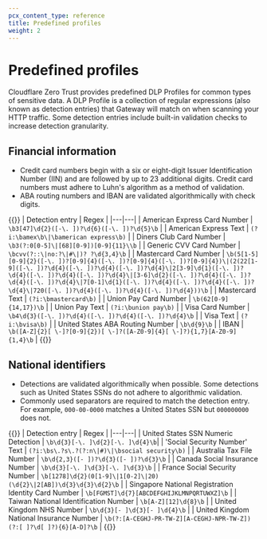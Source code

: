 ```yaml
---
pcx_content_type: reference
title: Predefined profiles
weight: 2
---
```


# Predefined profiles

Cloudflare Zero Trust provides predefined DLP Profiles for common types of sensitive data. A DLP Profile is a collection of regular expressions (also known as detection entries) that Gateway will match on when scanning your HTTP traffic. Some detection entries include built-in validation checks to increase detection granularity.

## Financial information

- Credit card numbers begin with a six or eight-digit Issuer Identification Number (IIN) and are followed by up to 23 additional digits. Credit card numbers must adhere to Luhn's algorithm as a method of validation.
- ABA routing numbers and IBAN are validated algorithmically with check digits.

{{<table-wrap>}}
| Detection entry | Regex |
|---|---|
| American Express Card Number | `\b3[47]\d{2}([-\. ])?\d{6}([-\. ])?\d{5}\b` |
| American Express Text | `(?i:\bamex\b\|\bamerican express\b)` |
| Diners Club Card Number | `\b3(?:0[0-5]\|[68][0-9])[0-9]{11}\\b` |
| Generic CVV Card Number | `\bcvv(?::\|no:?\|#\|)? ?\d{3,4}\b` |
| Mastercard Card Number | `\b(5[1-5][0-9]{2}([-\. ])?[0-9]{4}([-\. ])?[0-9]{4}([-\. ])?[0-9]{4})\|(2(22[1-9]([-\. ])?\d{4}([-\. ])?\d{4}([-\. ])?\d{4}\|2[3-9]\d{1}([-\. ])?\d{4}([-\. ])?\d{4}([-\. ])?\d{4}\|[3-6]\d{2}([-\. ])?\d{4}([-\. ])?\d{4}([-\. ])?\d{4}\|7[0-1]\d{1}([-\. ])?\d{4}([-\. ])?\d{4}([-\. ])?\d{4}\|720([-\. ])?\d{4}([-\. ])?\d{4}([-\. ])?\d{4}))\b` |
| Mastercard Text | `(?i:\bmastercard\b)` |
| Union Pay Card Number | `\b(62[0-9]{14,17})\b` |
| Union Pay Text | `(?i:\bunion pay\b)` |
| Visa Card Number | `\b4\d{3}([-\. ])?\d{4}([-\. ])?\d{4}([-\. ])?\d{4}\b` |
| Visa Text | `(?i:\bvisa\b)` |
| United States ABA Routing Number | `\b\d{9}\b` |
| IBAN | `\b([A-Z]{2}[ \-]?[0-9]{2})[ \-]?([A-Z0-9]{4}[ \-]?){1,7}[A-Z0-9]{1,4}\b` |
{{</table-wrap>}}

## National identifiers

- Detections are validated algorithmically when possible. Some detections such as United States SSNs do not adhere to algorithmic validation.
- Commonly used separators are required to match the detection entry. For example, `000-00-0000` matches a United States SSN but `000000000` does not.

{{<table-wrap>}}
| Detection entry | Regex |
|---|---|
| United States SSN Numeric Detection | `\b\d{3}[-\. ]\d{2}[-\. ]\d{4}\b`|
| 'Social Security Number' Text | `(?i:\bs\.?s\.?(?:n\|#)\|\bsocial security\b)` |
| Australia Tax File Number | `\b\d{2,3}([- ])?\d{3}([- ])?\d{3}\b` |
| Canada Social Insurance Number | `\b\d{3}[-\. ]\d{3}[-\. ]\d{3}\b` |
| France Social Security Number | `\b[1278]\d{2}(0[1-9]\|1[0-2]\|20)(\d{2}\|2[AB])\d{3}\d{3}\d{2}\b` |
| Singapore National Registration Identity Card Number | `\b[FGMST]\d{7}[ABCDEFGHIJKLMNPQRTUWXZ]\b` |
| Taiwan National Identification Number | `\b[A-Z][12]\d{8}\b` |
| United Kingdom NHS Number | `\b\d{3}[- ]\d{3}[- ]\d{4}\b` |
| United Kingdom National Insurance Number | `\b(?:[A-CEGHJ-PR-TW-Z][A-CEGHJ-NPR-TW-Z])(?:[ ]?\d[ ]?){6}[A-D]?\b` |
{{</table-wrap>}}
